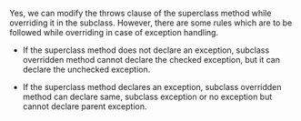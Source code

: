 Yes, we can modify the throws clause of the superclass method while
overriding it in the subclass. However, there are some rules which are
to be followed while overriding in case of exception handling.

-   If the superclass method does not declare an exception, subclass
overridden method cannot declare the checked exception, but it can
declare the unchecked exception.

-   If the superclass method declares an exception, subclass overridden
method can declare same, subclass exception or no exception but
cannot declare parent exception.